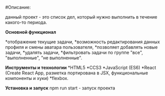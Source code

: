 #Описание:

данный проект - это список дел, который нужно выполнить в течение какого-то периода. 

**Основной функционал**

*отображение текущие задачи,
*возможность редактирования данных профиля и смены аватара пользователя,
*позволяет добавлять новые задачи,
*удалять задачи,
*фильтровать задачи по группе "все", "выполненные", "не выполненные".

**Инструменты и технологии**
*HTML5
*CCS3
*JavaScript (ES6)
*React (Create React App, разметка портирована в JSX, функциональные компоненты и хуки)
*flexbox.

**Установка и запуск**
npm run start - запуск проекта
